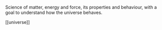 Science of matter, energy and force, its properties and behaviour, with a goal to understand how the universe behaves.

[[universe]]